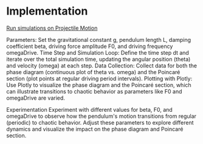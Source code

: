 # Implementation

[Run simulations on Projectile Motion](https://mg-2025p03.github.io/physics/Physics/1%20Mechanics/pPendulum.html)

Parameters: Set the gravitational constant g, pendulum length L, damping coefficient beta, driving force amplitude F0, and driving frequency omegaDrive.
Time Step and Simulation Loop: Define the time step dt and iterate over the total simulation time, updating the angular position (theta) and velocity (omega) at each step.
Data Collection: Collect data for both the phase diagram (continuous plot of theta vs. omega) and the Poincaré section (plot points at regular driving period intervals).
Plotting with Plotly: Use Plotly to visualize the phase diagram and the Poincaré section, which can illustrate transitions to chaotic behavior as parameters like F0 and omegaDrive are varied.

Experimentation
Experiment with different values for beta, F0, and omegaDrive to observe how the pendulum's motion transitions from regular (periodic) to chaotic behavior. Adjust these parameters to explore different dynamics and visualize the impact on the phase diagram and Poincaré section.
